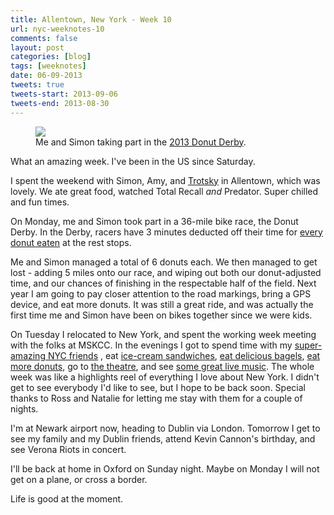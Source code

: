 ```yaml
---
title: Allentown, New York - Week 10
url: nyc-weeknotes-10
comments: false
layout: post
categories: [blog]
tags: [weeknotes]
date: 06-09-2013
tweets: true
tweets-start: 2013-09-06
tweets-end: 2013-08-30
---
```

<figure>
<img src="http://farm4.staticflickr.com/3703/9687360957_f2cc742855_b_d.jpg" class="photo silverframe">
<figcaption>Me and Simon taking part in the <a href="http://www.lehighwheelmen.org/">2013 Donut Derby</a>.</figcaption>
</figure>

What an amazing week. I've been in the US since Saturday. 

I spent the weekend with Simon, Amy, and <a href="http://www.flickr.com/photos/paulmmay/7916834928/">Trotsky</a> in Allentown, which was lovely. We ate great food, watched Total Recall *and* Predator. Super chilled and fun times. 

On Monday, me and Simon took part in a 36-mile bike race, the Donut Derby. In the Derby, racers have 3 minutes deducted off their time for [every donut eaten](http://lh6.ggpht.com/_qhfpUmZ6R-c/TJBMl7tCk8I/AAAAAAAACzM/loE08IokCEQ/s1600-h/DSCN1439%5B5%5D.jpg) at the rest stops. 

Me and Simon managed a total of 6 donuts each. We then managed to get lost - adding 5 miles onto our race, and wiping out both our donut-adjusted time, and our chances of finishing in the respectable half of the field. Next year I am going to pay closer attention to the road markings, bring a GPS device, and eat more donuts. It was still a great ride, and was actually the first time me and Simon have been on bikes together since we were kids.

On Tuesday I relocated to New York, and spent the working week meeting with the folks at MSKCC. In the evenings I got to spend time with my [super-amazing NYC friends](http://fredtruman.com/spring-2011-show-photo)	, eat [ice-cream sandwiches](http://newyork.seriouseats.com/2008/06/new-york-citys-top-10-best-ice-cream-sandwiches-nyc.html), [eat delicious bagels](http://www.oldebrooklynbagelshop.com/), [eat more donuts](http://www.yelp.com/biz/dough-brooklyn), go to [the theatre](http://www.armoryonpark.org/programs_events/detail/the_machine), and see [some great live music](http://www.pianosnyc.com/upstairs). The whole week was like a highlights reel of everything I love about New York. I didn't get to see everybody I'd like to see, but I hope to be back soon. Special thanks to Ross and Natalie for letting me stay with them for a couple of nights. 

I'm at Newark airport now, heading to Dublin via London. Tomorrow I get to see my family and my Dublin friends, attend Kevin Cannon's birthday, and see Verona Riots in concert. 

I'll be back at home in Oxford on Sunday night. Maybe on Monday I will not get on a plane, or cross a border. 

Life is good at the moment.



